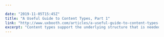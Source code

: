 ```yaml
---
 
date: "2019-11-05T15:45Z"
title: "A Useful Guide to Content Types, Part 1"
link: "http://www.uxbooth.com/articles/a-useful-guide-to-content-types-part-1/"
excerpt: "Content types support the underlying structure that is needed to make content reusable. All content types have attributes, or properties. Each property has a name and datatype."
---
```

